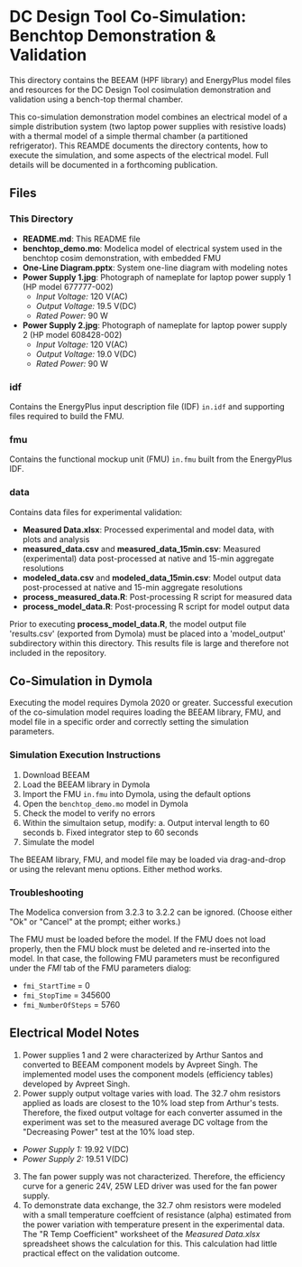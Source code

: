 DC Design Tool Co-Simulation: Benchtop Demonstration & Validation
=================================================================

This directory contains the BEEAM (HPF library) and EnergyPlus model files and resources for the DC Design Tool cosimulation demonstration and validation using a bench-top thermal chamber.

This co-simulation demonstration model combines an electrical model of a simple distribution system (two laptop power supplies with resistive loads) with a thermal model of a simple thermal chamber (a partitioned refrigerator). This REAMDE documents the directory contents, how to execute the simulation, and some aspects of the electrical model. Full details will be documented in a forthcoming publication.

Files
-----

### This Directory ###

- **README.md**: This README file
- **benchtop_demo.mo**: Modelica model of electrical system used in the benchtop cosim demonstration, with embedded FMU
- **One-Line Diagram.pptx**: System one-line diagram with modeling notes
- **Power Supply 1.jpg**: Photograph of nameplate for laptop power supply 1 (HP model 677777-002)
  - *Input Voltage:* 120 V(AC)
  - *Output Voltage:* 19.5 V(DC)
  - *Rated Power:* 90 W
- **Power Supply 2.jpg**: Photograph of nameplate for laptop power supply 2 (HP model 608428-002)
  - *Input Voltage:* 120 V(AC)
  - *Output Voltage:* 19.0 V(DC)
  - *Rated Power:* 90 W

### idf ###

Contains the EnergyPlus input description file (IDF) `in.idf` and supporting files required to build the FMU.

### fmu ###

Contains the functional mockup unit (FMU) `in.fmu` built from the EnergyPlus IDF.

### data ###

Contains data files for experimental validation:

- **Measured Data.xlsx**: Processed experimental and model data, with plots and analysis
- **measured_data.csv** and **measured_data_15min.csv**: Measured (experimental) data post-processed at native and 15-min aggregate resolutions
- **modeled_data.csv** and **modeled_data_15min.csv**: Model output data post-processed at native and 15-min aggregate resolutions
- **process_measured_data.R**: Post-processing R script for measured data
- **process_model_data.R**: Post-processing R script for model output data

Prior to executing **process_model_data.R**, the model output file 'results.csv'  (exported from Dymola) must be placed into a 'model_output' subdirectory within this directory. This results file is large and therefore not included in the repository.

Co-Simulation in Dymola
-----------------------

Executing the model requires Dymola 2020 or greater. Successful execution of the co-simulation model requires loading the BEEAM library, FMU, and model file in a specific order and correctly setting the simulation parameters.

### Simulation Execution Instructions ###

1. Download BEEAM
2. Load the BEEAM library in Dymola
3. Import the FMU `in.fmu` into Dymola, using the default options
4. Open the `benchtop_demo.mo` model in Dymola
5. Check the model to verify no errors
6. Within the simultaion setup, modify:
   a. Output interval length to 60 seconds
   b. Fixed integrator step to 60 seconds
7. Simulate the model

The BEEAM library, FMU, and model file may be loaded via drag-and-drop or using the relevant menu options. Either method works.

### Troubleshooting ###

The Modelica conversion from 3.2.3 to 3.2.2 can be ignored. (Choose either "Ok" or "Cancel" at the prompt; either works.)

The FMU must be loaded before the model. If the FMU does not load properly, then the FMU block must be deleted and re-inserted into the model. In that case, the following FMU parameters must be reconfigured under the *FMI* tab of the FMU parameters dialog:

- `fmi_StartTime` = 0
- `fmi_StopTime` = 345600
- `fmi_NumberOfSteps` = 5760

Electrical Model Notes
----------------------

1. Power supplies 1 and 2 were characterized by Arthur Santos and converted to BEEAM component models by Avpreet Singh. The implemented model uses the component models (efficiency tables) developed by Avpreet Singh.
2. Power supply output voltage varies with load. The 32.7 ohm resistors applied as loads are closest to the 10% load step from Arthur's tests. Therefore, the fixed output voltage for each converter assumed in the experiment was set to the measured average DC voltage from the "Decreasing Power" test at the 10% load step.
  - *Power Supply 1:* 19.92 V(DC)
  - *Power Supply 2:* 19.51 V(DC)
3. The fan power supply was not characterized. Therefore, the efficiency curve for a generic 24V, 25W LED driver was used for the fan power supply.
4. To demonstrate data exchange, the 32.7 ohm resistors were modeled with a small temperature coeffcient of resistance (alpha) estimated from the power variation with temperature present in the experimental data. The "R Temp Coefficient" worksheet of the *Measured Data.xlsx* spreadsheet shows the calculation for this. This calculation had little practical effect on the validation outcome.
